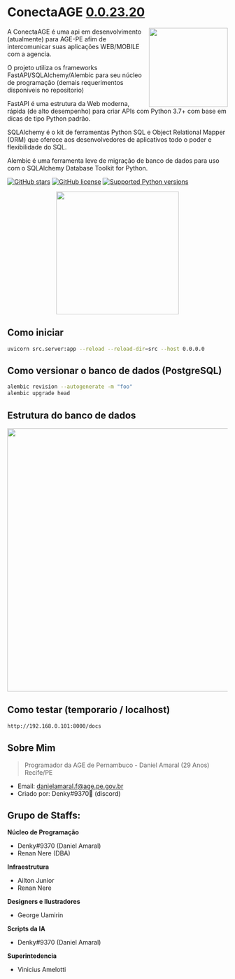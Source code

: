 # ConectaAGE [0.0.23.20](http://192.168.122.35:8000/docs)

<img align="right" height="180" src="https://i.imgur.com/buvNhRO.png"/>

A ConectaAGE é uma api em desenvolvimento (atualmente) para AGE-PE afim de intercomunicar suas aplicações WEB/MOBILE com a agencia.

O projeto utiliza os frameworks FastAPI/SQLAlchemy/Alembic para seu núcleo de programação (demais requerimentos disponiveis no repositorio)

FastAPI é uma estrutura da Web moderna, rápida (de alto desempenho) para criar APIs com Python 3.7+ com base em dicas de tipo Python padrão.

SQLAlchemy é o kit de ferramentas Python SQL e Object Relational Mapper (ORM) que oferece aos desenvolvedores de aplicativos todo o poder e flexibilidade do SQL.

Alembic é uma ferramenta leve de migração de banco de dados para uso com o SQLAlchemy Database Toolkit for Python.

[![GitHub stars](https://img.shields.io/github/stars/D3NKYT0/age.svg?style=social&label=Stars&style=flat)](https://github.com/D3NKYT0/age/stargazers)
[![GitHub license](https://img.shields.io/github/license/D3NKYT0/age.svg)](https://github.com/D3NKYT0/age/blob/master/LICENSE)
[![Supported Python versions](https://img.shields.io/pypi/pyversions/fastapi.svg)](#Installation)
<p align="center">
<img height="280" src="https://i.imgur.com/jv0Bmy3.png">
</p>


## Como iniciar

```bash
uvicorn src.server:app --reload --reload-dir=src --host 0.0.0.0
```


## Como versionar o banco de dados (PostgreSQL)

```bash
alembic revision --autogenerate -m "foo"
alembic upgrade head
```

## Estrutura do banco de dados

<img height="600" src="https://i.imgur.com/he4JtDN.png">

## Como testar (temporario / localhost)

```bash
http://192.168.0.101:8000/docs
```


## Sobre Mim
>Programador da AGE de Pernambuco - Daniel Amaral (29 Anos) Recife/PE
- Email: danielamaral.f@age.pe.gov.br
- Criado por: Denky#9370🤴 (discord)


## Grupo de Staffs:

**Núcleo de Programação**

- Denky#9370 (Daniel Amaral)
- Renan Nere (DBA)

**Infraestrutura**

- Ailton Junior
- Renan Nere 

**Designers e Ilustradores**

- George Uamirin

**Scripts da IA**

- Denky#9370 (Daniel Amaral)
 
 **Superintedencia**

 - Vinicius Amelotti
 
